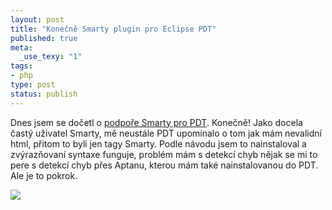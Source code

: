 ```yaml
--- 
layout: post
title: "Konečně Smarty plugin pro Eclipse PDT"
published: true
meta: 
  _use_texy: "1"
tags: 
- php
type: post
status: publish
---
```

<p>Dnes jsem se dočetl o <a href="http://code.google.com/p/smartypdt/">podpoře Smarty pro PDT</a>. Konečně! Jako docela čast&#xFD; uživatel Smarty, mě neust&#xE1;le PDT upom&#xED;nalo o tom jak m&#xE1;m nevalidn&#xED; html, přitom to byli jen tagy Smarty. Podle n&#xE1;vodu jsem to nainstaloval a zv&#xFD;razňovan&#xED; syntaxe funguje, probl&#xE9;m m&#xE1;m s detekc&#xED; chyb nějak se mi to pere s detekc&#xED; chyb přes Aptanu, kterou m&#xE1;m tak&#xE9; nainstalovanou do PDT. Ale je to pokrok.</p>  <p><img id="id" src="http://smartypdt.googlecode.com/svn/trunk/org.eclipse.php.smarty.ui/sample/smartypdt.JPG" /></p>
